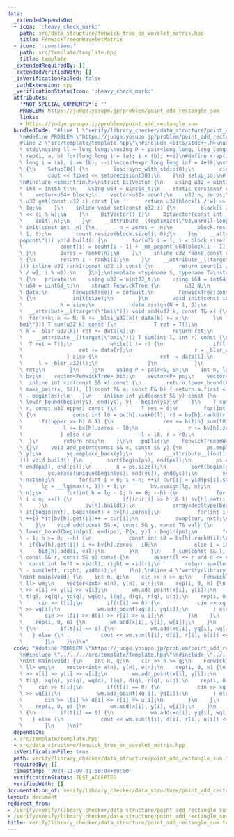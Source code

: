 ```yaml
---
data:
  _extendedDependsOn:
  - icon: ':heavy_check_mark:'
    path: src/data_structure/fenwick_tree_on_wavelet_matrix.hpp
    title: FenwickTreeonWaveletMatrix
  - icon: ':question:'
    path: src/template/template.hpp
    title: template
  _extendedRequiredBy: []
  _extendedVerifiedWith: []
  _isVerificationFailed: false
  _pathExtension: cpp
  _verificationStatusIcon: ':heavy_check_mark:'
  attributes:
    '*NOT_SPECIAL_COMMENTS*': ''
    PROBLEM: https://judge.yosupo.jp/problem/point_add_rectangle_sum
    links:
    - https://judge.yosupo.jp/problem/point_add_rectangle_sum
  bundledCode: "#line 1 \"verify/library_checker/data_structure/point_add_rectangle_sum.test.cpp\"\
    \n#define PROBLEM \"https://judge.yosupo.jp/problem/point_add_rectangle_sum\"\n\
    #line 2 \"src/template/template.hpp\"\n#include <bits/stdc++.h>\nusing namespace\
    \ std;\nusing ll = long long;\nusing P = pair<long long, long long>;\n#define\
    \ rep(i, a, b) for(long long i = (a); i < (b); ++i)\n#define rrep(i, a, b) for(long\
    \ long i = (a); i >= (b); --i)\nconstexpr long long inf = 4e18;\nstruct SetupIO\
    \ {\n    SetupIO() {\n        ios::sync_with_stdio(0);\n        cin.tie(0);\n\
    \        cout << fixed << setprecision(30);\n    }\n} setup_io;\n#line 3 \"src/data_structure/fenwick_tree_on_wavelet_matrix.hpp\"\
    \n#include <immintrin.h>\nstruct BitVector {\n    using u32 = uint32_t;\n    using\
    \ i64 = int64_t;\n    using u64 = uint64_t;\n    static constexpr u32 w = 64;\n\
    \    vector<u64> block;\n    vector<u32> count;\n    u32 n, zeros;\n    inline\
    \ u32 get(const u32 i) const {\n        return u32(block[i / w] >> (i % w)) &\
    \ 1u;\n    }\n    inline void set(const u32 i) {\n        block[i / w] |= 1LL\
    \ << (i % w);\n    }\n    BitVector() {}\n    BitVector(const int _n) {\n    \
    \    init(_n);\n    }\n    __attribute__((optimize(\"O3,unroll-loops\"))) void\
    \ init(const int _n) {\n        n = zeros = _n;\n        block.resize(n / w +\
    \ 1, 0);\n        count.resize(block.size(), 0);\n    }\n    __attribute__((target(\"\
    popcnt\"))) void build() {\n        for(u32 i = 1; i < block.size(); ++i) {\n\
    \            count[i] = count[i - 1] + _mm_popcnt_u64(block[i - 1]);\n       \
    \ }\n        zeros = rank0(n);\n    }\n    inline u32 rank0(const u32 i) const\
    \ {\n        return i - rank1(i);\n    }\n    __attribute__((target(\"bmi2,popcnt\"\
    ))) inline u32 rank1(const u32 i) const {\n        return count[i / w] + _mm_popcnt_u64(_bzhi_u64(block[i\
    \ / w], i % w));\n    }\n};\ntemplate <typename S, typename T>\nstruct FenwickTreeonWaveletMatrix\
    \ {\n   private:\n    using u32 = uint32_t;\n    using i64 = int64_t;\n    using\
    \ u64 = uint64_t;\n    struct FenwickTree {\n        u32 N;\n        vector<T>\
    \ data;\n        FenwickTree() = default;\n        FenwickTree(const int size)\
    \ {\n            init(size);\n        }\n        void init(const int size) {\n\
    \            N = size;\n            data.assign(N + 1, 0);\n        }\n      \
    \  __attribute__((target(\"bmi\"))) void add(u32 k, const T& x) {\n          \
    \  for(++k; k <= N; k += _blsi_u32(k)) data[k] += x;\n        }\n        __attribute__((target(\"\
    bmi\"))) T sum(u32 k) const {\n            T ret = T();\n            for(; k;\
    \ k = _blsr_u32(k)) ret += data[k];\n            return ret;\n        }\n    \
    \    __attribute__((target(\"bmi\"))) T sum(int l, int r) const {\n          \
    \  T ret = T();\n            while(l != r) {\n                if(l < r) {\n  \
    \                  ret += data[r];\n                    r = _blsr_u32(r);\n  \
    \              } else {\n                    ret -= data[l];\n               \
    \     l = _blsr_u32(l);\n                }\n            }\n            return\
    \ ret;\n        }\n    };\n    using P = pair<S, S>;\n    int n, lg;\n    vector<BitVector>\
    \ bv;\n    vector<FenwickTree> bit;\n    vector<P> ps;\n    vector<S> ys;\n  \
    \  inline int xid(const S& x) const {\n        return lower_bound(begin(ps), end(ps),\
    \ make_pair(x, S()), [](const P& a, const P& b) { return a.first < b.first; })\
    \ - begin(ps);\n    }\n    inline int yid(const S& y) const {\n        return\
    \ lower_bound(begin(ys), end(ys), y) - begin(ys);\n    }\n    T sum(int l, int\
    \ r, const u32 upper) const {\n        T res = 0;\n        for(int h = lg; h--;)\
    \ {\n            const int l0 = bv[h].rank0(l), r0 = bv[h].rank0(r);\n       \
    \     if((upper >> h) & 1) {\n                res += bit[h].sum(l0, r0);\n   \
    \             l += bv[h].zeros - l0;\n                r += bv[h].zeros - r0;\n\
    \            } else {\n                l = l0, r = r0;\n            }\n      \
    \  }\n        return res;\n    }\n\n   public:\n    FenwickTreeonWaveletMatrix()\
    \ {}\n    void add_point(const S& x, const S& y) {\n        ps.emplace_back(x,\
    \ y);\n        ys.emplace_back(y);\n    }\n    __attribute__((optimize(\"O3\"\
    ))) void build() {\n        sort(begin(ps), end(ps));\n        ps.erase(unique(begin(ps),\
    \ end(ps)), end(ps));\n        n = ps.size();\n        sort(begin(ys), end(ys));\n\
    \        ys.erase(unique(begin(ys), end(ys)), end(ys));\n        vector<u32> cur(n),\
    \ nxt(n);\n        for(int i = 0; i < n; ++i) cur[i] = yid(ps[i].second);\n  \
    \      lg = __lg(max(n, 1)) + 1;\n        bv.assign(lg, n);\n        bit.assign(lg,\
    \ n);\n        for(int h = lg - 1; h >= 0; --h) {\n            for(int i = 0;\
    \ i < n; ++i) {\n                if((cur[i] >> h) & 1) bv[h].set(i);\n       \
    \     }\n            bv[h].build();\n            array<decltype(begin(nxt)), 2>\
    \ it{begin(nxt), begin(nxt) + bv[h].zeros};\n            for(int i = 0; i < n;\
    \ ++i) *it[bv[h].get(i)]++ = cur[i];\n            swap(cur, nxt);\n        }\n\
    \    }\n    void add(const S& x, const S& y, const T& val) {\n        int i =\
    \ lower_bound(begin(ps), end(ps), P{x, y}) - begin(ps);\n        for(int h = lg\
    \ - 1; h >= 0; --h) {\n            const int i0 = bv[h].rank0(i);\n          \
    \  if(bv[h].get(i)) i += bv[h].zeros - i0;\n            else i = i0;\n       \
    \     bit[h].add(i, val);\n        }\n    }\n    T sum(const S& l, const S& d,\
    \ const S& r, const S& u) const {\n        assert(l <= r and d <= u);\n      \
    \  const int left = xid(l), right = xid(r);\n        return sum(left, right, yid(u))\
    \ - sum(left, right, yid(d));\n    }\n};\n#line 4 \"verify/library_checker/data_structure/point_add_rectangle_sum.test.cpp\"\
    \nint main(void) {\n    int n, q;\n    cin >> n >> q;\n    FenwickTreeonWaveletMatrix<int,\
    \ ll> wm;\n    vector<int> x(n), y(n), w(n);\n    rep(i, 0, n) {\n        cin\
    \ >> x[i] >> y[i] >> w[i];\n        wm.add_point(x[i], y[i]);\n    }\n    vector<int>\
    \ t(q), xq(q), yq(q), wq(q), l(q), d(q), r(q), u(q);\n    rep(i, 0, q) {\n   \
    \     cin >> t[i];\n        if(t[i] == 0) {\n            cin >> xq[i] >> yq[i]\
    \ >> wq[i];\n            wm.add_point(xq[i], yq[i]);\n        } else {\n     \
    \       cin >> l[i] >> d[i] >> r[i] >> u[i];\n        }\n    }\n    wm.build();\n\
    \    rep(i, 0, n) {\n        wm.add(x[i], y[i], w[i]);\n    }\n    rep(i, 0, q)\
    \ {\n        if(t[i] == 0) {\n            wm.add(xq[i], yq[i], wq[i]);\n     \
    \   } else {\n            cout << wm.sum(l[i], d[i], r[i], u[i]) << '\\n';\n \
    \       }\n    }\n}\n"
  code: "#define PROBLEM \"https://judge.yosupo.jp/problem/point_add_rectangle_sum\"\
    \n#include \"../../../src/template/template.hpp\"\n#include \"../../../src/data_structure/fenwick_tree_on_wavelet_matrix.hpp\"\
    \nint main(void) {\n    int n, q;\n    cin >> n >> q;\n    FenwickTreeonWaveletMatrix<int,\
    \ ll> wm;\n    vector<int> x(n), y(n), w(n);\n    rep(i, 0, n) {\n        cin\
    \ >> x[i] >> y[i] >> w[i];\n        wm.add_point(x[i], y[i]);\n    }\n    vector<int>\
    \ t(q), xq(q), yq(q), wq(q), l(q), d(q), r(q), u(q);\n    rep(i, 0, q) {\n   \
    \     cin >> t[i];\n        if(t[i] == 0) {\n            cin >> xq[i] >> yq[i]\
    \ >> wq[i];\n            wm.add_point(xq[i], yq[i]);\n        } else {\n     \
    \       cin >> l[i] >> d[i] >> r[i] >> u[i];\n        }\n    }\n    wm.build();\n\
    \    rep(i, 0, n) {\n        wm.add(x[i], y[i], w[i]);\n    }\n    rep(i, 0, q)\
    \ {\n        if(t[i] == 0) {\n            wm.add(xq[i], yq[i], wq[i]);\n     \
    \   } else {\n            cout << wm.sum(l[i], d[i], r[i], u[i]) << '\\n';\n \
    \       }\n    }\n}"
  dependsOn:
  - src/template/template.hpp
  - src/data_structure/fenwick_tree_on_wavelet_matrix.hpp
  isVerificationFile: true
  path: verify/library_checker/data_structure/point_add_rectangle_sum.test.cpp
  requiredBy: []
  timestamp: '2024-11-09 01:50:04+09:00'
  verificationStatus: TEST_ACCEPTED
  verifiedWith: []
documentation_of: verify/library_checker/data_structure/point_add_rectangle_sum.test.cpp
layout: document
redirect_from:
- /verify/verify/library_checker/data_structure/point_add_rectangle_sum.test.cpp
- /verify/verify/library_checker/data_structure/point_add_rectangle_sum.test.cpp.html
title: verify/library_checker/data_structure/point_add_rectangle_sum.test.cpp
---
```


